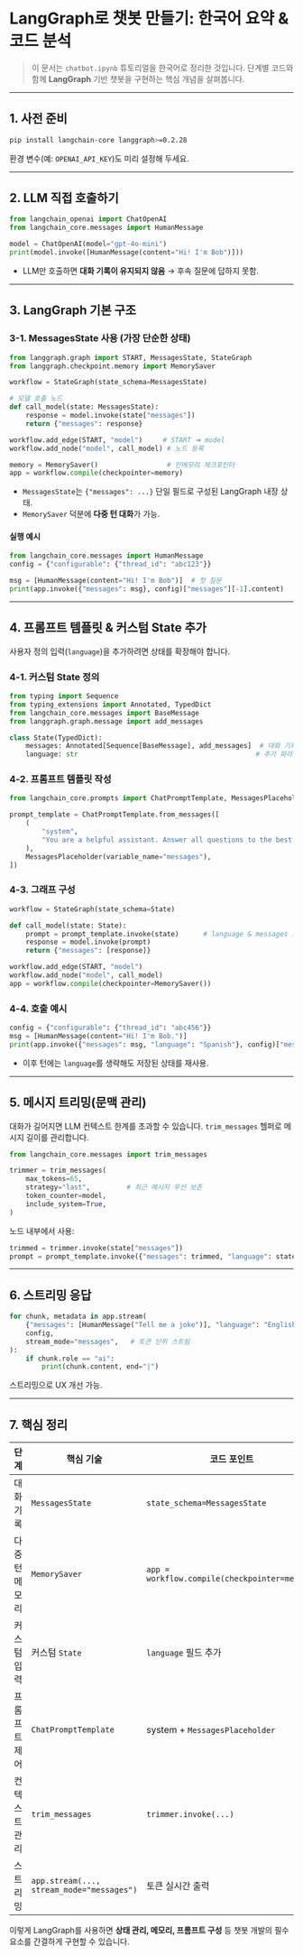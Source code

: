 # LangGraph로 챗봇 만들기: 한국어 요약 & 코드 분석

> 이 문서는 `chatbot.ipynb` 튜토리얼을 한국어로 정리한 것입니다. 단계별 코드와 함께 **LangGraph** 기반 챗봇을 구현하는 핵심 개념을 살펴봅니다.

---

## 1. 사전 준비

```bash
pip install langchain-core langgraph>=0.2.28
```

환경 변수(예: `OPENAI_API_KEY`)도 미리 설정해 두세요.

---

## 2. LLM 직접 호출하기

```python
from langchain_openai import ChatOpenAI
from langchain_core.messages import HumanMessage

model = ChatOpenAI(model="gpt-4o-mini")
print(model.invoke([HumanMessage(content="Hi! I'm Bob")]))
```

* LL​M만 호출하면 **대화 기록이 유지되지 않음** → 후속 질문에 답하지 못함.

---

## 3. LangGraph 기본 구조

### 3-1. MessagesState 사용 (가장 단순한 상태)

```python
from langgraph.graph import START, MessagesState, StateGraph
from langgraph.checkpoint.memory import MemorySaver

workflow = StateGraph(state_schema=MessagesState)

# 모델 호출 노드
def call_model(state: MessagesState):
    response = model.invoke(state["messages"])
    return {"messages": response}

workflow.add_edge(START, "model")     # START ➜ model
workflow.add_node("model", call_model) # 노드 등록

memory = MemorySaver()                 # 인메모리 체크포인터
app = workflow.compile(checkpointer=memory)
```

* `MessagesState`는 `{"messages": ...}` 단일 필드로 구성된 LangGraph 내장 상태.
* `MemorySaver` 덕분에 **다중 턴 대화**가 가능.

#### 실행 예시

```python
from langchain_core.messages import HumanMessage
config = {"configurable": {"thread_id": "abc123"}}

msg = [HumanMessage(content="Hi! I'm Bob")]  # 첫 질문
print(app.invoke({"messages": msg}, config)["messages"][-1].content)
```

---

## 4. 프롬프트 템플릿 & 커스텀 State 추가

사용자 정의 입력(`language`)을 추가하려면 상태를 확장해야 합니다.

### 4-1. 커스텀 State 정의

```python
from typing import Sequence
from typing_extensions import Annotated, TypedDict
from langchain_core.messages import BaseMessage
from langgraph.graph.message import add_messages

class State(TypedDict):
    messages: Annotated[Sequence[BaseMessage], add_messages]  # 대화 기록
    language: str                                            # 추가 파라미터
```

### 4-2. 프롬프트 템플릿 작성

```python
from langchain_core.prompts import ChatPromptTemplate, MessagesPlaceholder

prompt_template = ChatPromptTemplate.from_messages([
    (
        "system",
        "You are a helpful assistant. Answer all questions to the best of your ability in {language}.",
    ),
    MessagesPlaceholder(variable_name="messages"),
])
```

### 4-3. 그래프 구성

```python
workflow = StateGraph(state_schema=State)

def call_model(state: State):
    prompt = prompt_template.invoke(state)      # language & messages 포함
    response = model.invoke(prompt)
    return {"messages": [response]}

workflow.add_edge(START, "model")
workflow.add_node("model", call_model)
app = workflow.compile(checkpointer=MemorySaver())
```

### 4-4. 호출 예시

```python
config = {"configurable": {"thread_id": "abc456"}}
msg = [HumanMessage(content="Hi! I'm Bob.")]
print(app.invoke({"messages": msg, "language": "Spanish"}, config)["messages"][-1].content)
```

* 이후 턴에는 `language`를 생략해도 저장된 상태를 재사용.

---

## 5. 메시지 트리밍(문맥 관리)

대화가 길어지면 LLM 컨텍스트 한계를 초과할 수 있습니다. `trim_messages` 헬퍼로 메시지 길이를 관리합니다.

```python
from langchain_core.messages import trim_messages

trimmer = trim_messages(
    max_tokens=65,
    strategy="last",         # 최근 메시지 우선 보존
    token_counter=model,
    include_system=True,
)
```

노드 내부에서 사용:

```python
trimmed = trimmer.invoke(state["messages"])
prompt = prompt_template.invoke({"messages": trimmed, "language": state["language"]})
```

---

## 6. 스트리밍 응답

```python
for chunk, metadata in app.stream(
    {"messages": [HumanMessage("Tell me a joke")], "language": "English"},
    config,
    stream_mode="messages",   # 토큰 단위 스트림
):
    if chunk.role == "ai":
        print(chunk.content, end="|")
```

스트리밍으로 UX 개선 가능.

---

## 7. 핵심 정리

| 단계 | 핵심 기술 | 코드 포인트 |
|------|-----------|-------------|
| 대화 기록 | `MessagesState` | `state_schema=MessagesState` |
| 다중 턴 메모리 | `MemorySaver` | `app = workflow.compile(checkpointer=memory)` |
| 커스텀 입력 | 커스텀 `State` | `language` 필드 추가 |
| 프롬프트 제어 | `ChatPromptTemplate` | system + `MessagesPlaceholder` |
| 컨텍스트 관리 | `trim_messages` | `trimmer.invoke(...)` |
| 스트리밍 | `app.stream(..., stream_mode="messages")` | 토큰 실시간 출력 |

이렇게 LangGraph를 사용하면 **상태 관리, 메모리, 프롬프트 구성** 등 챗봇 개발의 필수 요소를 간결하게 구현할 수 있습니다.

